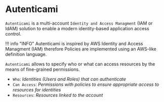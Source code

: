# Autenticami

`Autenticami` is a multi-account `Identity and Access Managment` (IAM or IdAM) solution to enable a modern identity-based application access control.

!!! info "INFO"
    Autenticami is inspired by AWS Identity and Access Managment (IAM) therefore Policies are implemented using an AWS-like definition language.

`Autenticami` allows to specify who or what can access resources by the means of fine-grained permissions.

- `Who`: *Identities (Users and Roles) that can authenticate*
- `Can Access`: *Permissions with policies to ensure appropriate access to resources for identities*
- `Resources`: *Resources linked to the account*
